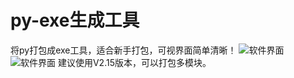 # py-exe生成工具
将py打包成exe工具，适合新手打包，可视界面简单清晰！
![软件界面](https://github.com/cnuo540/py-exe-/assets/154597456/a5231ddc-44e9-40f1-b8c8-af0aecbb12d8)
![软件界面](https://github.com/cnuo540/py-exe-/assets/154597456/1d2a8327-0288-428e-9e4e-788584953884)
建议使用V2.15版本，可以打包多模块。
